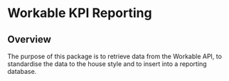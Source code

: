 # Workable KPI Reporting

## Overview

The purpose of this package is to retrieve data from the Workable API, to standardise the data to the house style and to insert into a reporting database.

